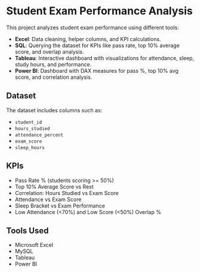 # Student Exam Performance Analysis

This project analyzes student exam performance using different tools:  
- **Excel**: Data cleaning, helper columns, and KPI calculations.  
- **SQL**: Querying the dataset for KPIs like pass rate, top 10% average score, and overlap analysis.  
- **Tableau**: Interactive dashboard with visualizations for attendance, sleep, study hours, and performance.  
- **Power BI**: Dashboard with DAX measures for pass %, top 10% avg score, and correlation analysis.

## Dataset
The dataset includes columns such as:
- `student_id`
- `hours_studied`
- `attendance_percent`
- `exam_score`
- `sleep_hours`

## KPIs
- Pass Rate % (students scoring >= 50%)
- Top 10% Average Score vs Rest
- Correlation: Hours Studied vs Exam Score
- Attendance vs Exam Score
- Sleep Bracket vs Exam Performance
- Low Attendance (<70%) and Low Score (<50%) Overlap %

## Tools Used
- Microsoft Excel  
- MySQL  
- Tableau  
- Power BI




